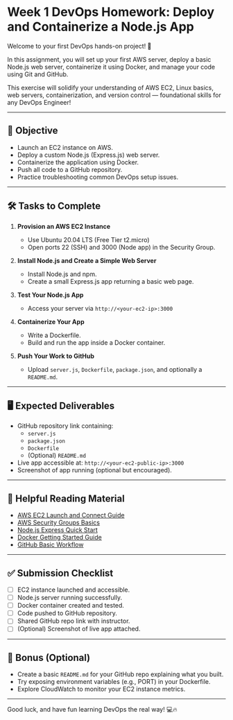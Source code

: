 # Week 1 DevOps Homework: Deploy and Containerize a Node.js App

Welcome to your first DevOps hands-on project! 🚀

In this assignment, you will set up your first AWS server, deploy a basic Node.js web server, containerize it using Docker, and manage your code using Git and GitHub.

This exercise will solidify your understanding of AWS EC2, Linux basics, web servers, containerization, and version control — foundational skills for any DevOps Engineer!

---

## 🎯 Objective

- Launch an EC2 instance on AWS.
- Deploy a custom Node.js (Express.js) web server.
- Containerize the application using Docker.
- Push all code to a GitHub repository.
- Practice troubleshooting common DevOps setup issues.

---

## 🛠️ Tasks to Complete

1. **Provision an AWS EC2 Instance**  
   - Use Ubuntu 20.04 LTS (Free Tier t2.micro)
   - Open ports 22 (SSH) and 3000 (Node app) in the Security Group.

2. **Install Node.js and Create a Simple Web Server**
   - Install Node.js and npm.
   - Create a small Express.js app returning a basic web page.

3. **Test Your Node.js App**
   - Access your server via `http://<your-ec2-ip>:3000`

4. **Containerize Your App**
   - Write a Dockerfile.
   - Build and run the app inside a Docker container.

5. **Push Your Work to GitHub**
   - Upload `server.js`, `Dockerfile`, `package.json`, and optionally a `README.md`.

---

## 🖥️ Expected Deliverables

- GitHub repository link containing:
  - `server.js`
  - `package.json`
  - `Dockerfile`
  - (Optional) `README.md`
- Live app accessible at: `http://<your-ec2-public-ip>:3000`
- Screenshot of app running (optional but encouraged).

---

## 🔗 Helpful Reading Material

- [AWS EC2 Launch and Connect Guide](https://docs.aws.amazon.com/AWSEC2/latest/UserGuide/EC2_GetStarted.html)
- [AWS Security Groups Basics](https://docs.aws.amazon.com/vpc/latest/userguide/VPC_SecurityGroups.html)
- [Node.js Express Quick Start](https://expressjs.com/en/starter/hello-world.html)
- [Docker Getting Started Guide](https://docs.docker.com/get-started/)
- [GitHub Basic Workflow](https://docs.github.com/en/get-started/quickstart)

---

## ✅ Submission Checklist

- [ ] EC2 instance launched and accessible.
- [ ] Node.js server running successfully.
- [ ] Docker container created and tested.
- [ ] Code pushed to GitHub repository.
- [ ] Shared GitHub repo link with instructor.
- [ ] (Optional) Screenshot of live app attached.

---

## 🚀 Bonus (Optional)

- Create a basic `README.md` for your GitHub repo explaining what you built.
- Try exposing environment variables (e.g., PORT) in your Dockerfile.
- Explore CloudWatch to monitor your EC2 instance metrics.

---

Good luck, and have fun learning DevOps the real way! 💻🔥

